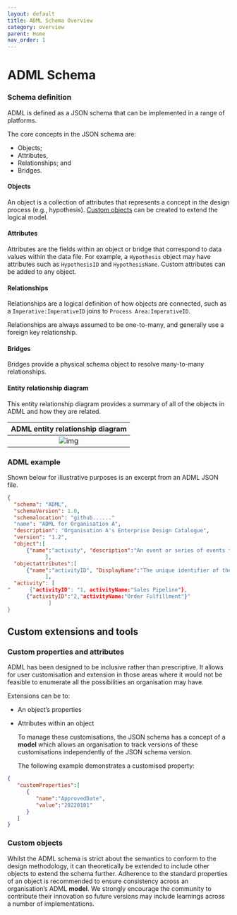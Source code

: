```yaml
---
layout: default
title: ADML Schema Overview
category: overview
parent: Home
nav_order: 1
---
```


# ADML Schema

### Schema definition

ADML is defined as a JSON schema that can be implemented in a range of platforms.

The core concepts in the JSON schema are:

- Objects;
- Attributes, 
- Relationships; and
- Bridges.

#### Objects

An object is a collection of attributes that represents a concept in the design process (e.g., hypothesis). [Custom objects](#extensions-and-tools) can be created to extend the logical model.

#### Attributes

Attributes are the fields within an object or bridge that correspond to data values within the data file. For example, a `Hypothesis` object may have attributes such as `HypothesisID` and `HypothesisName`. Custom attributes can be added to any object.

#### Relationships

Relationships are a logical definition of how objects are connected, such as a `Imperative:ImperativeID` joins to `Process Area:ImperativeID`.

Relationships are always assumed to be one-to-many, and generally use a foreign key relationship.

#### Bridges

Bridges provide a physical schema object to resolve many-to-many relationships.  

#### Entity relationship diagram

This entity relationship diagram provides a summary of all of the objects in ADML and how they are related.

|               ADML entity relationship diagram               |
| :----------------------------------------------------------: |
| ![img](https://documents.lucid.app/documents/4c72abb9-558c-40a0-a7d1-7f266d40a1a4/pages/9mqflgIV6CRU?a=12944&x=575&y=-2806&w=2750&h=1954&store=1&accept=image%2F*&auth=LCA%2084a2aa9beccc96d797f10d60e9401fc86c83526b-ts%3D1643265256) |

### ADML example

Shown below for illustrative purposes is an excerpt from an ADML JSON file.

```json
{
  "schema": "ADML",
  "schemaVersion": 1.0,
  "schemalocation": "github......"
  "name": "ADML for Organisation A",
  "description": "Organisation A's Enterprise Design Catalogue",
  "version": "1.2",
  "object":[
      {"name":"activity", "description":"An event or series of events that occur as part of a business process.", "version":"1.0"}
            ],
  "objectattributes":[
      {"name":"activityID", "DisplayName":"The unique identifier of the Activity", "DataType":"string","Required?":"yes","isNullable":"false"}
            ],
  "activity": [
"      {"activityID": "1, activityName:"Sales Pipeline"},
      {"activityID":"2,"activityName:"Order Fulfillment"}"
             ]
}


```



## Custom extensions and tools

### Custom properties and attributes

ADML has been designed to be inclusive rather than prescriptive. It allows for user customisation and extension in those areas where it would not be feasible to enumerate all the possibilities an organisation may have.

Extensions can be to:

- An object’s properties

- Attributes within an object

  

  To manage these customisations, the JSON schema has a concept of a **model** which allows an organisation to track versions of these customisations independently of the JSON schema version. 

  

  The following example demonstrates a customised property:

```json
{
   "customProperties":[
      {
         "name":"ApprovedDate",
         "value":"20220101"
      }
   ]
}

```

### Custom objects

Whilst the ADML schema is strict about the semantics to conform to the design methodology, it can theoretically be extended to include other objects to extend the schema further. Adherence to the standard properties of an object is recommended to ensure consistency across an organisation’s ADML **model**. We strongly encourage the community to contribute their innovation so future versions may include learnings across a number of implementations.